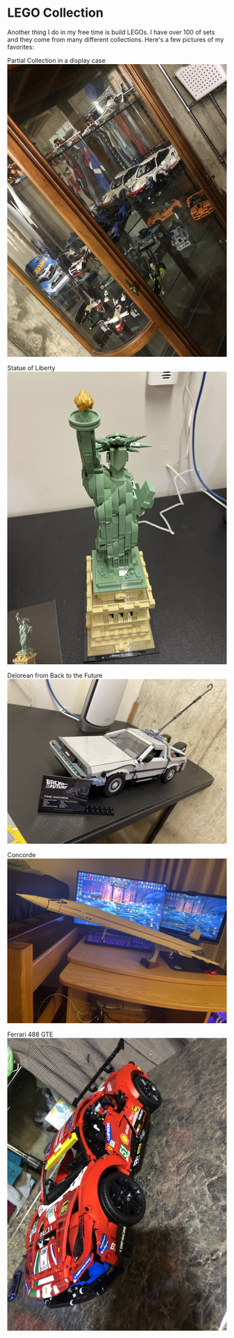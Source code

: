 # LEGO Collection

Another thing I do in my free time is build LEGOs. I have over 100 of sets and they come from many different collections. Here's a few pictures of my favorites:

Partial Collection in a display case
![Display Case](./assets/images/hobbies/lego/Display.jpg)

Statue of Liberty
![Statue of Liberty](./assets/images/hobbies/lego/IMG_0602.jpg)

Delorean from Back to the Future
![Delorean](./assets/images/hobbies/lego/IMG_0610.jpg)

Concorde
![Concorde](./assets/images/hobbies/lego/IMG_1902.jpg)

Ferrari 488 GTE
![Ferrari 488 GTE](./assets/images/hobbies/lego/IMG_2701.jpg)